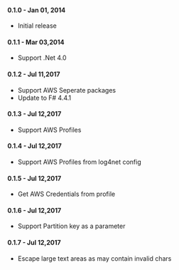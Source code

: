 #### 0.1.0 - Jan 01, 2014
* Initial release

#### 0.1.1 - Mar 03,2014
* Support .Net 4.0

#### 0.1.2 - Jul 11,2017
* Support AWS Seperate packages
* Update to F# 4.4.1

#### 0.1.3 - Jul 12,2017

* Support AWS Profiles

#### 0.1.4 - Jul 12,2017

* Support AWS Profiles from log4net config

#### 0.1.5 - Jul 12,2017

* Get AWS Credentials from profile


#### 0.1.6 - Jul 12,2017

* Support Partition key as a parameter

#### 0.1.7 - Jul 12,2017

* Escape large text areas as may contain invalid chars
